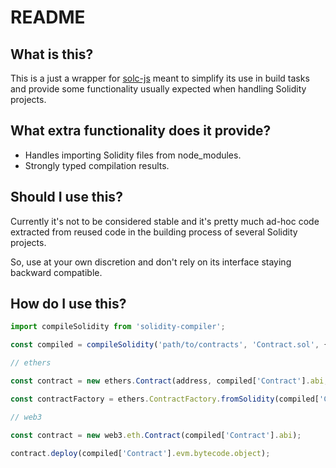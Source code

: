 # README

## What is this?

This is a just a wrapper for [solc-js](https://github.com/ethereum/solc-js) meant to simplify its use in build tasks and provide some functionality usually expected when handling Solidity projects.

## What extra functionality does it provide?

* Handles importing Solidity files from node_modules.
* Strongly typed compilation results.

## Should I use this?

Currently it's not to be considered stable and it's pretty much ad-hoc code extracted from reused code in the building process of several Solidity projects.

So, use at your own discretion and don't rely on its interface staying backward compatible.

## How do I use this?

```typescript
import compileSolidity from 'solidity-compiler';

const compiled = compileSolidity('path/to/contracts', 'Contract.sol', { optimizer: { enabled: true } });

// ethers

const contract = new ethers.Contract(address, compiled['Contract'].abi, signerOrProvider);

const contractFactory = ethers.ContractFactory.fromSolidity(compiled['Contract'], signer);

// web3

const contract = new web3.eth.Contract(compiled['Contract'].abi);

contract.deploy(compiled['Contract'].evm.bytecode.object);
```
